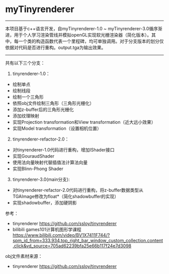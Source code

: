 # myTinyrenderer
***
本项目基于c++语言开发，自myTinyrenderer-1.0 ~ myTinyrenderer-3.0循序渐进，用于个人学习渲染管线并模拟openGL实现软光栅渲染器（简化版本）。其中，每一个类的构造函数代表一个里程碑，均可单独调用。对于分支版本的划分仅依据对代码是否进行重构。output.tga为输出效果。
***
共有以下三个分支：
1. tinyrenderer-1.0：
 - 绘制单点
 - 绘制线段
 - 绘制一个三角形
 - 依照obj文件绘制三角形（三角形光栅化）
 - 添加z-buffer后的三角形光栅化
 - 添加纹理映射
 - 实现Projection transformation和View transformation（近大远小效果）
 - 实现Model transformation（设置相机位置）

2. tinyrenderer-refactor-2.0：
 - 对tinyrenderer-1.0代码进行重构，增加IShader接口
 - 实现GouraudShader
 - 使用法向量映射代替插值法计算法向量
 - 实现Blinn-Phong Shader

3. tinyrenderer-3.0(main分支):
 - 对tinyrenderer-refactor-2.0代码进行重构，将z-buffer数据类型从TGAImage修改为float*（简化shadowbuffer的实现）
 - 实现shadowbuffer，添加硬阴影

参考：
- tinyrenderer https://github.com/ssloy/tinyrenderer
- bilibili games101计算机图形学课程 https://www.bilibili.com/video/BV1X7411F744/?spm_id_from=333.934.top_right_bar_window_custom_collection.content.click&vd_source=705ad62239bfa25e66b117f24e7d3098

obj文件素材来源：
- tinyrenderer https://github.com/ssloy/tinyrenderer
